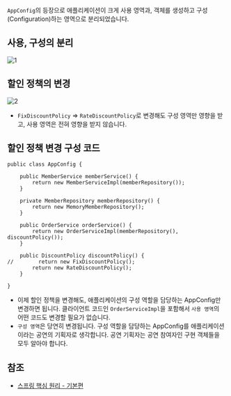 ```AppConfig```의 등장으로 애플리케이션이 크게 사용 영역과, 객체를 생성하고 구성(Configuration)하는 영역으로 분리되었습니다.

## 사용, 구성의 분리
![1]()   

## 할인 정책의 변경
![2]()
* ```FixDiscountPolicy``` => ```RateDiscountPolicy```로 변경해도 구성 영역만 영향을 받고, 사용 영역은 전혀 영향을 받지 않습니다.

## 할인 정책 변경 구성 코드
```
public class AppConfig {

    public MemberService memberService() {
        return new MemberServiceImpl(memberRepository());
    }

    private MemberRepository memberRepository() {
        return new MemoryMemberRepository();
    }

    public OrderService orderService() {
        return new OrderServiceImpl(memberRepository(), discountPolicy());
    }

    public DiscountPolicy discountPolicy() {
//        return new FixDiscountPolicy();
        return new RateDiscountPolicy();
    }

}
```
* 이제 할인 정책을 변경해도, 애플리케이션의 구성 역할을 담당하는 AppConfig만 변경하면 됩니다. 클라이언트 코드인 ```OrderServiceImpl```을 포함해서 ```사용 영역```의 어떤 코드도 변경할 필요가 없습니다.
* ```구성 영역```은 당연히 변경됩니다. 구성 역할을 담당하는 AppConfig를 애플리케이션이라는 공연의 기획자로 생각합니다. 공연 기획자는 공연 참여자인 구현 객체들을 모두 알아야 합니다.

## 참조
* [스프링 핵심 원리 - 기본편](https://www.inflearn.com/course/%EC%8A%A4%ED%94%84%EB%A7%81-%ED%95%B5%EC%8B%AC-%EC%9B%90%EB%A6%AC-%EA%B8%B0%EB%B3%B8%ED%8E%B8/dashboard)